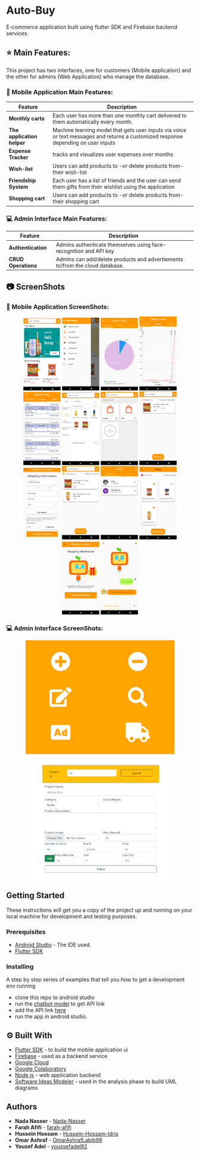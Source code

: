 # Auto-Buy

E-commerce application built using flutter SDK and Firebase backend services.

## :star: Main Features:

This project has two interfaces, one for customers (Mobile application) and the other for admins (Web Application) who manage the database.

### :iphone: Mobile Application Main Features:

| Feature | Description| 
| --- | --- |
|**Monthly carts** | Each user has more than one monthly cart delivered to them automatically every month.|
|**The application helper** | Machine learning model that gets user inputs via voice or text messages and returns a customized response depending on user inputs|
|**Expense Tracker** | tracks and visualizes user expenses over months|
|**Wish-list** | Users can  add products to -or delete products from- their wish-list|
|**Friendship System** | Each user has a list of friends and the user can send them gifts from their wishlist using the application|
|**Shopping cart** | Users can  add products to -or delete products from- their shopping cart|


### :computer: Admin Interface Main Features:

| Feature | Description| 
| --- | --- |
|**Authentication** | Admins authenticate themselves using face-recognition and API key|
|**CRUD Operations** | Admins can add/delete products and advertiements to/from the cloud database.|

## :camera: ScreenShots 

### :iphone: Mobile Application ScreenShots:
<p align='center'>
<img src="screenshots/mobile-application/1- homePage.png" width="100">
<img src="screenshots/mobile-application/2- application-drawer.png" width="100">
<img src="screenshots/mobile-application/3- expense-tracker-per-category.png" width="100">
<img src="screenshots/mobile-application/4-expense-tracker-per-month.png" width="100">
<img src="screenshots/mobile-application/5-expense-tracker-user-orders.png" width="100">
<img src="screenshots/mobile-application/6- categories.png" width="100">
<img src="screenshots/mobile-application/7- Monthly carts.png" width="100">
<img src="screenshots/mobile-application/8- Monthly Cart products.png" width="100">
<img src="screenshots/mobile-application/9 - check out screen.png" width="100">
<img src="screenshots/mobile-application/10 - shopping cart.png" width="100">
<img src="screenshots/mobile-application/11 - user friends.png" width="100">
<img src="screenshots/mobile-application/12 - friend wishlist.png" width="100">
<img src="screenshots/mobile-application/13 - gift friend.png" width="100">
<img src="screenshots/mobile-application/14 - app helper.png" width="100">
</p>

### :computer: Admin Interface ScreenShots:

<p align='center'>
<img src="screenshots/admin-interface/1 - home-page.png" width="400">
<img src="screenshots/admin-interface/2- editing product.png " width="400">
</p>

## Getting Started

These instructions will get you a copy of the project up and running on your local machine for development and testing purposes.

### Prerequisites

* [Android Studio](https://developer.android.com/studio) - The IDE used.
* [Flutter SDK](https://flutter.dev/)


### Installing

A step by step series of examples that tell you how to get a development env running

* clone this repo to android studio
* run the [chatbot model](https://github.com/Nada-Nasser/Auto_Buy/tree/main/chatbotmodel/chatbottraining) to get API link
* add the API link [here](https://github.com/Nada-Nasser/Auto_Buy/blob/main/auto_buy/lib/blocs/optio_change_notifier.dart#L54)
* run the app in android studio. 

## ⚙️ Built With

* [Flutter SDK](https://flutter.dev/) - to build the mobile application ui
* [Firebase](https://firebase.google.com/)  - used as a backend service
* [Google Cloud](https://cloud.google.com/) 
* [Google Colaboratory](https://colab.research.google.com/)
* [Node js](https://nodejs.org/en/) - web application backend
* [Software Ideas Modeler](https://www.softwareideas.net) - used in the analysis phase to build UML diagrams


## Authors

* **Nada Nasser** - [Nada-Nasser](https://github.com/Nada-Nasser)
* **Farah Afifi** - [farah-afifi](https://github.com/farah-afifi)
* **Hussein Hossam** - [Hussein-Hossam-Idris](https://github.com/Hussein-Hossam-Idris)
* **Omar Ashraf** - [OmarAshrafLabib99](https://github.com/OmarAshrafLabib99)
* **Yousef Adel** - [youssefadel92](https://github.com/youssefadel92)

